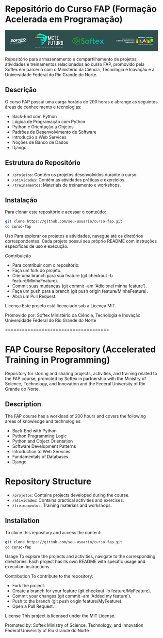 # Repositório do Curso FAP (Formação Acelerada em Programação)

[![Logo do Projeto Softex FAP](https://github.com/ivanvarella/FAP-2024-Backend-Python/blob/main/SoftexFAP_IMG.png)](https://fap.softexrecife.org.br/)

Repositório para armazenamento e compartilhamento de projetos, atividades e treinamentos relacionados ao curso FAP, promovido pela Softex em parceria com o Ministério da Ciência, Tecnologia e Inovação e a Universidade Federal do Rio Grande do Norte.

## Descrição

O curso FAP possui uma carga horária de 200 horas e abrange as seguintes áreas de conhecimento e tecnologias:

- Back-End com Python
- Lógica de Programação com Python
- Python e Orientação a Objetos
- Padrões de Desenvolvimento de Software
- Introdução a Web Services
- Noções de Banco de Dados
- Django

## Estrutura do Repositório

- `/projetos`: Contém os projetos desenvolvidos durante o curso.
- `/atividades`: Contém as atividades práticas e exercícios.
- `/treinamentos`: Materiais de treinamento e workshops.

## Instalação

Para clonar este repositório e acessar o conteúdo:

```bash
git clone https://github.com/seu-usuario/curso-fap.git
cd curso-fap
```

Uso
Para explorar os projetos e atividades, navegue até os diretórios correspondentes. Cada projeto possui seu próprio README com instruções específicas de uso e execução.

Contribuição

- Para contribuir com o repositório:
- Faça um fork do projeto.
- Crie uma branch para sua feature (git checkout -b feature/MinhaFeature).
- Commit suas mudanças (git commit -am 'Adicionei minha feature').
- Faça um push para a branch (git push origin feature/MinhaFeature).
- Abra um Pull Request.

Licença
Este projeto está licenciado sob a Licença MIT.

Promovido por:
Softex
Ministério da Ciência, Tecnologia e Inovação
Universidade Federal do Rio Grande do Norte

=====================================

# FAP Course Repository (Accelerated Training in Programming)

Repository for storing and sharing projects, activities, and training related to the FAP course, promoted by Softex in partnership with the Ministry of Science, Technology, and Innovation and the Federal University of Rio Grande do Norte.

## Description

The FAP course has a workload of 200 hours and covers the following areas of knowledge and technologies:

- Back-End with Python
- Python Programming Logic
- Python and Object Orientation
- Software Development Patterns
- Introduction to Web Services
- Fundamentals of Databases
- Django

# Repository Structure

- `/projetos`: Contains projects developed during the course.
- `/atividades`: Contains practical activities and exercises.
- `/treinamentos`: Training materials and workshops.

## Installation

To clone this repository and access the content:

```bash
git clone https://github.com/seu-usuario/curso-fap.git
cd curso-fap
```

Usage
To explore the projects and activities, navigate to the corresponding directories. Each project has its own README with specific usage and execution instructions.

Contribution
To contribute to the repository:

- Fork the project.
- Create a branch for your feature (git checkout -b feature/MyFeature).
- Commit your changes (git commit -am 'Added my feature').
- Push to the branch (git push origin feature/MyFeature).
- Open a Pull Request.

License
This project is licensed under the MIT License.

Promoted by:
Softex
Ministry of Science, Technology, and Innovation
Federal University of Rio Grande do Norte
